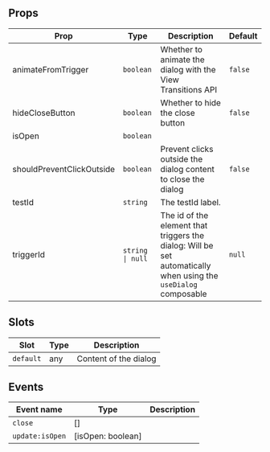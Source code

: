 <!-- This file is automatically generated, do not edit manually. -->

<script setup>
import AppDialogPlayground from './AppDialogPlayground.vue'
</script>

<AppDialogPlayground />

## Props

| Prop | Type | Description | Default |
| ---- | ---- | ----------- | ------- |
| animateFromTrigger | `boolean` | Whether to animate the dialog with the View Transitions API | `false` |
| hideCloseButton | `boolean` | Whether to hide the close button | `false` |
| isOpen | `boolean` |  |  |
| shouldPreventClickOutside | `boolean` | Prevent clicks outside the dialog content to close the dialog | `false` |
| testId | `string` | The testId label. |  |
| triggerId | `string \| null` | The id of the element that triggers the dialog: Will be set automatically when using the `useDialog` composable | `null` |


## Slots

| Slot | Type | Description |
| --------- | ---- | ----------- |
| `default` | any | Content of the dialog |


## Events

| Event name | Type | Description |
| ---------- | ---- | ----------- |
| `close` | [] |  |
| `update:isOpen` | [isOpen: boolean] |  |

